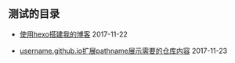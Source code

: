 ## 测试的目录

- [使用hexo搭建我的博客](./hexo_to_build_blog.md) 2017-11-22

- [username.github.io扩展pathname展示需要的仓库内容](./expand_content.md) 2017-11-23
